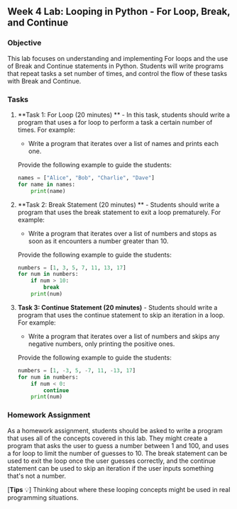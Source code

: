 ## Week 4 Lab: Looping in Python - For Loop, Break, and Continue

### Objective

This lab focuses on understanding and implementing For loops and the use of Break and Continue statements in Python. Students will write programs that repeat tasks a set number of times, and control the flow of these tasks with Break and Continue.

### Tasks

1. **Task 1: For Loop (20 minutes) ** - In this task, students should write a program that uses a for loop to perform a task a certain number of times. For example: 

    * Write a program that iterates over a list of names and prints each one.

    Provide the following example to guide the students:

    ```python
    names = ["Alice", "Bob", "Charlie", "Dave"]
    for name in names:
        print(name)
    ```

2. **Task 2: Break Statement (20 minutes) ** - Students should write a program that uses the break statement to exit a loop prematurely. For example:

    * Write a program that iterates over a list of numbers and stops as soon as it encounters a number greater than 10.

    Provide the following example to guide the students:

    ```python
    numbers = [1, 3, 5, 7, 11, 13, 17]
    for num in numbers:
        if num > 10:
            break
        print(num)
    ```

3. **Task 3: Continue Statement (20 minutes)** - Students should write a program that uses the continue statement to skip an iteration in a loop. For example:

    * Write a program that iterates over a list of numbers and skips any negative numbers, only printing the positive ones.

    Provide the following example to guide the students:
    ```python
    numbers = [1, -3, 5, -7, 11, -13, 17]
    for num in numbers:
        if num < 0:
            continue
        print(num)
    ```

### Homework Assignment

As a homework assignment, students should be asked to write a program that uses all of the concepts covered in this lab. They might create a program that asks the user to guess a number between 1 and 100, and uses a for loop to limit the number of guesses to 10. The break statement can be used to exit the loop once the user guesses correctly, and the continue statement can be used to skip an iteration if the user inputs something that's not a number.

[**Tips** :bulb:] Thinking about where these looping concepts might be used in real programming situations.